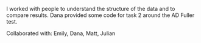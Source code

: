 I worked with people to understand the structure of the data and to compare results. Dana provided some code for task 2 around the AD Fuller test. 

Collaborated with: Emily, Dana, Matt, Julian 